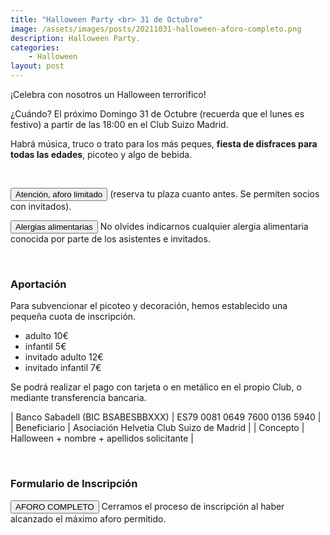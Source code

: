 ```yaml
---
title: "Halloween Party <br> 31 de Octubre"
image: /assets/images/posts/20211031-halloween-aforo-completo.png
description: Halloween Party.
categories:
    - Halloween
layout: post
---
```


¡Celebra con nosotros un Halloween terrorífico!  

¿Cuándo? El próximo Domingo 31 de Octubre (recuerda que el lunes es festivo) a partir de las 18:00 en el Club Suizo Madrid.  

Habrá música, truco o trato para los más peques, <b>fiesta de disfraces para todas las edades</b>, picoteo y algo de bebida.  

<br>

<button class="btn btn-danger">Atención, aforo limitado</button> (reserva tu plaza cuanto antes. Se permiten socios con invitados).  
  
<button class="btn btn-danger">Alergias alimentarias</button> No olvides indicarnos cualquier alergia alimentaria conocida por parte de los asistentes e invitados.    

<br>

### Aportación  
  
Para subvencionar el picoteo y decoración, hemos establecido una pequeña cuota de inscripción.  

* adulto 10€
* infantil 5€
* invitado adulto 12€
* invitado infantil 7€  

  
Se podrá realizar el pago con tarjeta o en metálico en el propio Club, o mediante transferencia bancaria.  

     
   | Banco Sabadell (BIC BSABESBBXXX) | ES79 0081 0649 7600 0136 5940 |
   | Beneficiario | Asociación Helvetia Club Suizo de Madrid |
   | Concepto | Halloween + nombre + apellidos solicitante |


<br>  

### Formulario de Inscripción  

<button class="btn btn-danger">AFORO COMPLETO</button> Cerramos el proceso de inscripción al haber alcanzado el máximo aforo permitido.

<!--
<iframe src="https://docs.google.com/forms/d/e/1FAIpQLSfTXNuEOyzVI4KC9upEF8LJ-4yw3UBjXia10hU026sL-1yyTg/viewform?embedded=true" width="640" height="1180" frameborder="0" marginheight="0" marginwidth="0">Cargando…</iframe>
-->

